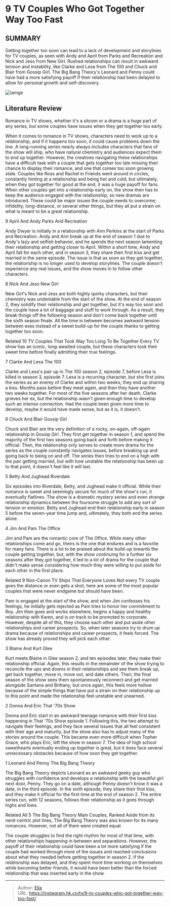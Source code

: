 # 9 TV Couples Who Got Together Way Too Fast


## SUMMARY 


 Getting together too soon can lead to a lack of development and storylines for TV couples, as seen with Andy and April from Parks and Recreation and Nick and Jess from New Girl. 
 Rushed relationships can result in awkward tension and instability, like Clarke and Lexa from The 100 and Chuck and Blair from Gossip Girl. 
 The Big Bang Theory&#39;s Leonard and Penny could have had a more satisfying payoff if their relationship had been delayed to allow for personal growth and self-discovery. 

![iamge](https://static1.srcdn.com/wordpress/wp-content/uploads/2024/01/tv-couples-got-together-too-fast.jpg)

## Literature Review
Romance in TV shows, whether it&#39;s a sitcom or a drama is a huge part of any series, but some couples have issues when they get together too early.




When it comes to romance in TV shows, characters need to work up to a relationship, and if it happens too soon, it could cause problems down the line. A long-running series nearly always includes characters that fans of the show will ship, who have natural chemistry and audiences expect them to end up together. However, the creatives navigating these relationships have a difficult task with a couple that gets together too late missing their chance to display their romance, and one that comes too soon growing stale.
Couples like Ross and Rachel in Friends went around in circles, constantly hinting at a relationship and being hot and cold, but ultimately, when they got together for good at the end, it was a huge payoff for fans. When other couples get into a relationship early on, the show then has to keep the audience engaged with the relationship, so new dramas are introduced. These could be major issues the couple needs to overcome; infidelity, long-distance, or several other things, but they all put a strain on what is meant to be a great relationship.




 9  April And Andy 
Parks And Recreation


Andy Dwyer is initially in a relationship with Ann Perkins at the start of Parks and Recreation. Andy and Ann break up at the end of season 1 due to Andy&#39;s lazy and selfish behavior, and he spends the next season lamenting their relationship and getting closer to April. Within a short time, Andy and April fall for each other, and in season 3, they share their first kiss and get married in the same episode. The issue is that as soon as they get together, the relationship is no longer used to develop storylines. The couple doesn&#39;t experience any real issues, and the show moves in to follow other characters.





 8  Nick And Jess 
New Girl
        

New Girl&#39;s Nick and Jess are both highly quirky characters, but their chemistry was undeniable from the start of the show. At the end of season 2, they solidify their relationship and get together, but it&#39;s way too soon and the couple have a lot of baggage and stuff to work through. As a result, they break things off the following season and don&#39;t come back together until the sixth season finale. All the time in between becomes awkward tension between exes instead of a sweet build-up for the couple thanks to getting together too soon.
            
Related
 10 TV Couples That Took Way Too Long To Be Together 
Every TV show has an iconic, long-awaited couple, but these characters took their sweet time before finally admitting their true feelings. 



 7  Clarke And Lexa 
The 100
        

Clarke and Lexa&#39;s pair up in The 100 season 2, episode 7, before Lexa is killed in season 3, episode 7. Lexa is a recurring character, but she first joins the series as an enemy of Clarke and within two weeks, they end up sharing a kiss. Months pass before they meet again, and then they have another two weeks together. For most of the five seasons after her death, Clarke grieves her ex, but the relationship wasn&#39;t given enough time to develop such an intense connection. Had the couple been given more time to develop, maybe it would have made sense, but as it is, it doesn&#39;t.




 6  Chuck And Blair 
Gossip Girl
        

Chuck and Blair are the very definition of a rocky, on-again, off-again relationship in Gossip Girl. They first get together in season 1, and spend the majority of the first two seasons going back and forth before making it official. Then, the relationship only serves to create more drama for the series as the couple constantly navigates issues, before breaking up and going back to being on and off. The series then tries to end on a high with the pair getting married, but with how unstable the relationship has been up to that point, it doesn&#39;t feel like it will last.





 5  Betty And Jughead 
Riverdale



Six episodes into Riverdale, Betty, and Jughead make it official. While their romance is sweet and seemingly secure for much of the show&#39;s run, it eventually flatlines. The show is a dramatic mystery series and even strange relationship dynamics between the foursome struggle to add any sort of tension or emotion. Betty and Jughead end their relationship early in season 5 before the seven-year time jump and, ultimately, they both end the series alone.





 4  Jim And Pam 
The Office
        

Jim and Pam are the romantic core of The Office. While many other relationships come and go, theirs is the one that endures and is a favorite for many fans. There is a lot to be praised about the build-up towards the couple getting together, but, with the show continuing for a further six seasons after they got together, it led to a lot of drama for the couple that didn&#39;t make sense considering how much they were willing to put aside for each other in the first place.
            
Related
 9 Non-Canon TV Ships That Everyone Loves 
Not every TV couple goes the distance or even gets a shot, here are some of the most popular couples that were never endgame but should have been.




Pam is engaged at the start of the show, and when Jim confesses his feelings, he initially gets rejected as Pam tries to honor her commitment to Roy. Jim then goes and works elsewhere, begins a happy and healthy relationship with Karen, and is on track to be promoted to corporate. However, despite all of this, they choose each other and put aside other relationships and career prospects. So, when later seasons try to drum up drama because of relationships and career prospects, it feels forced. The show has already proved they will pick each other.





 3  Blaine And Kurt 
Glee
        

Kurt meets Blaine in Glee season 2, and ten episodes later, they make their relationship official. Again, this results in the remainder of the show trying to reconcile the ups and downs in their relationships and see them break up, get back together, move in, move out, and date others. Then, the final season of the show sees them spontaneously reconnect and get married alongside Santana and Brittany, but once again, this feels more hollow because of the simple things that have put a strain on their relationship up to this point and made the relationship feel unstable and unearned.





 2  Donna And Eric 
That &#39;70s Show
        

Donna and Eric start in an awkward teenage romance with their first kiss happening in That &#39;70s Show episode 1. Following this, the two attempt to navigate their feelings, and they face several issues that all feel consistent with their age and maturity, but the show also has to adjust many of the stories around the couple. This became even more difficult when Topher Grace, who plays Eric, left the show in season 7. The idea of high school sweethearts eventually ending up together is great, but it does face several unnecessary obstacles because of how soon they get together.





 1  Leonard And Penny 
The Big Bang Theory


The Big Bang Theory depicts Leonard as an awkward geeky guy who struggles with confidence and develops a relationship with the beautiful girl next door, Penny. They go on a date, although Penny doesn&#39;t know it was a date, in the third episode. In the sixth episode, they share their first kiss, and they make it official for the first time at the end of season 2. The entire series run, with 12 seasons, follows their relationship as it goes through highs and lows.
            
Related
 All 5 The Big Bang Theory Main Couples, Ranked 
Aside from its nerd-centric plot lines, The Big Bang Theory was also known for its many romances. However, not all of them were created equal.




The couple struggles to find the right rhythm for most of that time, with other relationships happening in between and separations. However, the payoff of their relationship could have been a lot more satisfying if the couple had worked through more of the issues and reached conclusions about what they needed before getting together in season 2. If the relationship was delayed, and they spent more time working on themselves while becoming better friends, it would have been better than the forced relationship that was inserted early in the show. 

---

> Author: [Ella](https://instagram.hk.cn/)  
> URL: https://instagram.hk.cn/tv/9-tv-couples-who-got-together-way-too-fast/  


